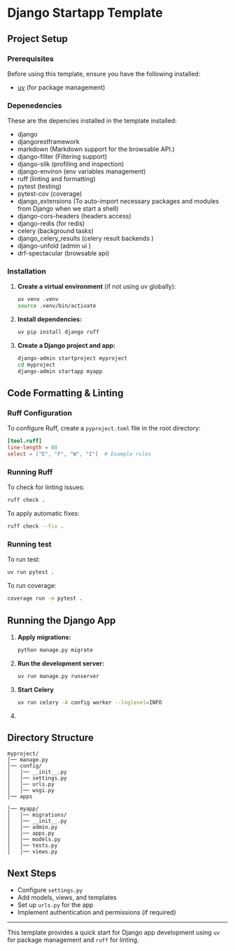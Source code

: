 # Django Startapp Template

## Project Setup

### Prerequisites
Before using this template, ensure you have the following installed:

- [uv](https://github.com/astral-sh/uv) (for package management)

### Depenedencies
These are the depencies installed in the template installed:

- django
- djangorestframework
- markdown (Markdown support for the browsable API.)
- django-filter (Filtering support)
- django-silk (profiling and inspection)
- django-environ (env variables management)
- ruff (linting and formatting)
- pytest (testing)
- pytest-cov (coverage)
- django_extensions (To auto-import necessary packages and modules from Django when we start a shell)
- django-cors-headers (headers access)
- django-redis (for redis)
- celery (background tasks)
- django_celery_results (celery result backends )
- django-unfold (admin ui )
- drf-spectacular (browsable api)


### Installation

1. **Create a virtual environment** (if not using uv globally):
   ```sh
   uv venv .venv
   source .venv/bin/activate
   ```

2. **Install dependencies:**
   ```sh
   uv pip install django ruff
   ```

3. **Create a Django project and app:**
   ```sh
   django-admin startproject myproject
   cd myproject
   django-admin startapp myapp
   ```

## Code Formatting & Linting

### Ruff Configuration
To configure Ruff, create a `pyproject.toml` file in the root directory:

```toml
[tool.ruff]
line-length = 88
select = ["E", "F", "W", "I"]  # Example rules
```

### Running Ruff
To check for linting issues:
```sh
ruff check .
```
To apply automatic fixes:
```sh
ruff check --fix .
```


### Running test
To run test:
```sh
uv run pytest .
```
To run coverage:
```sh
coverage run -m pytest .
```


## Running the Django App

1. **Apply migrations:**
   ```sh
   python manage.py migrate
   ```
2. **Run the development server:**
   ```sh
   uv run manage.py runserver
   ```

3. **Start Celery**
   ```sh
   uv run celery -A config worker --loglevel=INFO
   ```
4.


## Directory Structure
```
myproject/
│── manage.py
│── config/
│   │── __init__.py
│   │── settings.py
│   │── urls.py
│   │── wsgi.py
│── apps

│── myapp/
│   │── migrations/
│   │── __init__.py
│   │── admin.py
│   │── apps.py
│   │── models.py
│   │── tests.py
│   │── views.py
```

## Next Steps
- Configure `settings.py`
- Add models, views, and templates
- Set up `urls.py` for the app
- Implement authentication and permissions (if required)

---
This template provides a quick start for Django app development using `uv` for package management and `ruff` for linting.
